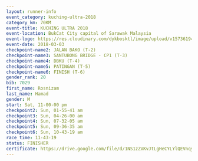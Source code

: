 ```yaml
--- 
layout: runner-info 
event_category: kuching-ultra-2018 
category_km: 70KM 
event-title: KUCHING ULTRA 2018 
event-location: BukCat City capital of Sarawak Malaysia 
event-logo: https://res.cloudinary.com/dykbosktl/image/upload/v1573619473/Logo/kuching-ultra-2018-logo_tlpvm5.png 
event-date: 2018-03-03 
checkpoint-name2: JALAN BAKO (T-2) 
checkpoint-name3: SANTUBONG BRIDGE - CP1 (T-3) 
checkpoint-name4: DBKU (T-4) 
checkpoint-name5: PATINGAN (T-5) 
checkpoint-name6: FINISH (T-6) 
gender_rank: 20
bib: 7029
first_name: Rosnizam
last_name: Hamad
gender: M
start: Sat, 11-00-00 pm
checkpoint2: Sun, 01-55-41 am
checkpoint3: Sun, 04-26-00 am
checkpoint4: Sun, 07-32-05 am
checkpoint5: Sun, 09-36-35 am
checkpoint6: Sun, 10-43-19 am
race_time: 11-43-19
status: FINISHER
certificate: https://drive.google.com/file/d/1NS1zZVKvJtLgHeCYLYlQEVnqyjG-mALt/view?usp=sharing
--- 
```

